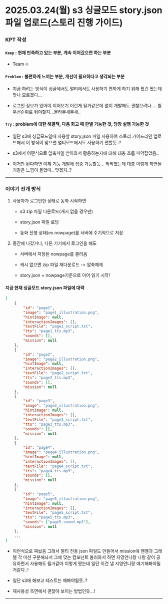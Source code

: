 # 2025.03.24(월) s3 싱글모드 story.json 파일 업로드(스토리 진행 가이드)

### KPT 작성

#### `Keep` : 현재 만족하고 있는 부분, 계속 이어갔으면 하는 부분

- Team 🔥

#### `Problem` : 불편하게 느끼는 부분, 개선이 필요하다고 생각되는 부분

- 지금 하려는 방식이 싱글에서도 멀티에서도 사용하기 편하게 하기 위해 짰긴 짰는데 맞나 모르겠다...

- 로그인 정보가 있어야 이어보기 이런게 될거같은데 없이 개발해도 괜찮으려나.... 뭘 우선순위로 둬야할지...몰라무새무새..

#### `Try` : problem에 대한 해결책, 다음 회고 때 판별 가능한 것, 당장 실행 가능한 것

- 일단 s3에 싱글모드일때 사용할 story.json 파일 사용하여 스토리 가이드라인 업로드해서 이 방식이 맞으면 멀티모드에서도 사용하기 편할듯..?

- s3에서 어떤식으로 압축파일 받아와서 활용하는지에 대해 대충 흐름 파악잡았음..

- 이거만 된다하면 이제 기능 개발에 집중 가능할듯... 막막했는데 대충 이렇게 하면될거같은 느낌이 들었따.. 맞겠지..?


---

### 이야기 전개 방식 

1. 사용자가 로그인한 상태로 동화 시작하면

    - s3 zip 파일 다운로드(캐시 없을 경우만)

    - story.json 파일 로딩

    - 동화 진행 상태(ex.nowpage)를 서버에 주기적으로 저장

2. 중간에 나갔거나, 다른 기기에서 로그인을 해도

    - 서버에서 저장된 nowpage를 불러옴

    - 캐시 없으면 zip 파일 재다운로드 -> 압축해제

    - story.json + nowpage기준으로 이어 읽기 시작!


#### 지금 현재 싱글모드 story.json 파일에 대략 

```json
[
    {  
        "id": "page1",
        "image": "page1_illustration.png",
        "hintImage": null,
        "interactionImages": [],
        "textFile": "page1_script.txt",
        "tts": "page1_tts.mp3",
        "sounds": [],
        "mission": null
    },
    {
        "id": "page2",
        "image": "page2_illustration.png",
        "hintImage": null,
        "interactionImages": [],
        "textFile": "page2_script.txt",
        "tts": "page2_tts.mp3",
        "sounds": [],
        "mission": null
    },
    {
        "id": "page3",
        "image": "page3_illustration.png",
        "hintImage": null,
        "interactionImages": [],
        "textFile": "page3_script.txt",
        "tts": "page3_tts.mp3",
        "sounds": [],
        "mission": null
    },
    {
        "id": "page4",
        "image": "page4_illustration.png",
        "hintImage": null,
        "interactionImages": [],
        "textFile": "page4_script.txt",
        "tts": "page4_tts.mp3",
        "sounds": [],
        "mission": null
    },
    {
        "id": "page5",
        "image": "page5_illustration.png",
        "hintImage": null,
        "interactionImages": [],
        "textFile": "page5_script.txt",
        "tts": "page5_tts.mp3",
        "sounds": ["page5_sound.mp3"],
        "mission": null
    },
    ...
]

```

- 이런식으로 짜놨음 그래서 멀티 전용 json 파일도 만들어서 mission에 헨젤과 그레텔 각 미션 구분해놔서 그에 맞는 컴포넌트 불러와서 하면 지영언니랑 나랑 같이 공유하면서 사용해도 될거같아 이렇게 짰는데 일단 이건 낼 지영언니랑 얘기해봐야될거같다..!

- 일단 s3에 해보고 테스트는 해봐야될듯..? 

- 재사용성 측면에서 괜찮아 보이는 방법인듯...!

---
